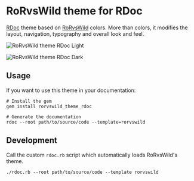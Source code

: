 # RoRvsWild theme for RDoc

[RDoc](https://github.com/ruby/rdoc) theme based on [RoRvsWild](https://www.rorvswild.com/) colors.
More than colors, it modifies the layout, navigation, typography and overall look and feel.

![RoRvsWild theme RDoc Light](https://cdn.rorvswild.com/assets/blog/2024/rdoc_new-ad5d5ed01e18b11607278cdf97899209dfac8a752b2f0413e83b859b90f48009.png)

![RoRvsWild theme RDoc Dark](https://cdn.rorvswild.com/assets/blog/2024/rdoc_new_dark-06b332002ea3c7df9aafd2a5081fd901d0ca02450b4a002fda08acb4395b29e6.png)

## Usage

If you want to use this theme in your documentation:
```
# Install the gem
gem install rorvswild_theme_rdoc

# Generate the documentation
rdoc --root path/to/source/code --template=rorvswild
```

## Development

Call the custom `rdoc.rb` script which automatically loads RoRvsWild's theme.

```
./rdoc.rb --root path/to/source/code --template rorvswild
```
